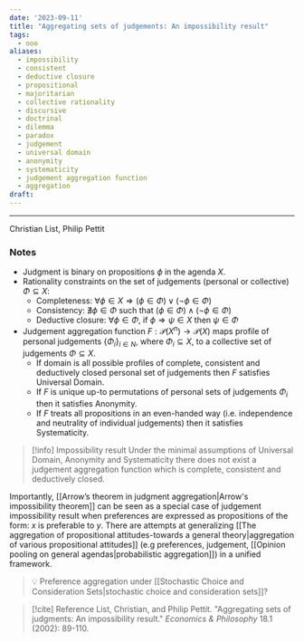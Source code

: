 ```yaml
---
date: '2023-09-11'
title: "Aggregating sets of judgements: An impossibility result"
tags:
  - ooo
aliases:
  - impossibility
  - consistent
  - deductive closure
  - propositional
  - majoritarian
  - collective rationality
  - discursive
  - doctrinal
  - dilemma
  - paradox
  - judgement
  - universal domain
  - anonymity
  - systematicity
  - judgement aggregation function
  - aggregation
draft:
---
```


---
Christian List, Philip Pettit
### Notes
- Judgment is binary on propositions $\phi$ in the agenda $X$.
- Rationality constraints on the set of judgements (personal or collective) $\Phi \subseteq X$:
	- Completeness: $\forall \phi \in X  \Rightarrow (\phi \in \Phi) \vee (\neg \phi \in \Phi)$
	- Consistency: $\nexists \phi \in \Phi$ such that $(\phi \in \Phi) \wedge (\neg \phi \in \Phi)$ 
	- Deductive closure: $\forall \phi \in \Phi$, if $\phi \Rightarrow \psi \in X$ then $\psi \in \Phi$
- Judgement aggregation function $F: \mathcal{P}(X^n) \rightarrow \mathcal{P}(X)$ maps profile of personal judgements $\{ \Phi_i \}_{i \in N}$, where $\Phi_i \subseteq X$, to a collective set of judgements $\Phi \subseteq X$. 
	- If domain is all possible profiles of complete, consistent and deductively closed personal set of judgements then $F$ satisfies Universal Domain.
	- If $F$ is unique up-to permutations of personal sets of judgements $\Phi_i$ then it satisfies Anonymity.
	- If $F$ treats all propositions in an even-handed way (i.e. independence and neutrality of individual judgements) then it satisfies Systematicity.


>[!info] Impossibility result
> Under the minimal assumptions of Universal Domain, Anonymity and Systematicity there does not exist a judgement aggregation function which is complete, consistent and deductively closed.

Importantly, [[Arrow’s theorem in judgment aggregation|Arrow's impossibility theorem]] can be seen as a special case of judgement impossibility result when preferences are expressed as propositions of the form: $x$ is preferable to $y$. There are attempts at generalizing [[The aggregation of propositional attitudes-towards a general theory|aggregation of various propositional attitudes]] (e.g preferences, judgement, [[Opinion pooling on general agendas|probabilistic aggregation]]) in a unified framework. 

> 💡 Preference aggregation under [[Stochastic Choice and Consideration Sets|stochastic choice and consideration sets]]?


> [!cite] Reference
> List, Christian, and Philip Pettit. "Aggregating sets of judgments: An impossibility result." _Economics & Philosophy_ 18.1 (2002): 89-110.

